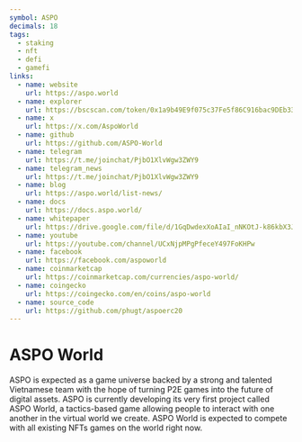 ```yaml
---
symbol: ASPO
decimals: 18
tags:
  - staking
  - nft
  - defi
  - gamefi
links:
  - name: website
    url: https://aspo.world
  - name: explorer
    url: https://bscscan.com/token/0x1a9b49E9f075c37Fe5f86C916bac9DEb33556D7E
  - name: x
    url: https://x.com/AspoWorld
  - name: github
    url: https://github.com/ASPO-World
  - name: telegram
    url: https://t.me/joinchat/PjbO1XlvWgw3ZWY9
  - name: telegram_news
    url: https://t.me/joinchat/PjbO1XlvWgw3ZWY9
  - name: blog
    url: https://aspo.world/list-news/
  - name: docs
    url: https://docs.aspo.world/
  - name: whitepaper
    url: https://drive.google.com/file/d/1GqDwdexXoAIaI_nNKOtJ-k86kbX3JpjA/view
  - name: youtube
    url: https://youtube.com/channel/UCxNjpMPgPfeceY497FoKHPw
  - name: facebook
    url: https://facebook.com/aspoworld
  - name: coinmarketcap
    url: https://coinmarketcap.com/currencies/aspo-world/
  - name: coingecko
    url: https://coingecko.com/en/coins/aspo-world
  - name: source_code
    url: https://github.com/phugt/aspoerc20
---
```


# ASPO World

ASPO is expected as a game universe backed by a strong and talented Vietnamese team with the hope of turning P2E games into the future of digital assets. ASPO is currently developing its very first project called ASPO World, a tactics-based game allowing people to interact with one another in the virtual world we create. ASPO World is expected to compete with all existing NFTs games on the world right now.
